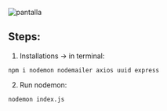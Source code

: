![pantalla](https://user-images.githubusercontent.com/68760595/134561324-eb9273fa-4444-4790-88d7-2944a96d2731.png)


## Steps:

1. Installations -> in terminal:

```
npm i nodemon nodemailer axios uuid express

```

2. Run nodemon:
```
nodemon index.js

```

